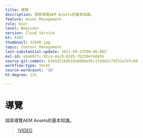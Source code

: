 ```yaml
---
title: 導覽
description: 探索導覽AEM Assets的基本知識。
feature: Asset Management
role: User
level: Beginner
version: Cloud Service
kt: 4305
thumbnail: 32046.jpg
topic: Content Management
last-substantial-update: 2021-09-23T00:00:00Z
exl-id: eba697fc-02ca-4ac8-82d5-7b230ef4d45b
source-git-commit: b3e9251bdb18a008be95c1fa9e5c79252a74fc98
workflow-type: tm+mt
source-wordcount: '16'
ht-degree: 12%

---
```


# 導覽

探索導覽AEM Assets的基本知識。

>[!VIDEO](https://video.tv.adobe.com/v/32046?quality=12&learn=on)
